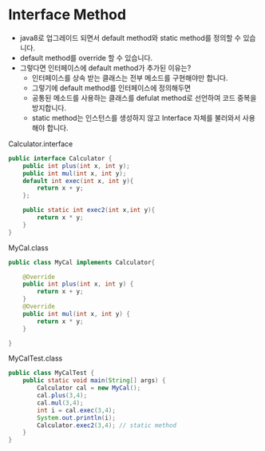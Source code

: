 # Interface Method

- java8로 업그레이드 되면서 default method와 static method를 정의할 수 있습니다.
- default method를 override 할 수 있습니다.
- 그렇다면 인터페이스에 default method가 추가된 이유는?
  - 인터페이스를 상속 받는 클래스는 전부 메소드를 구현해야만 합니다.
  - 그렇기에 default method를 인터페이스에 정의해두면
  - 공통된 메소드를 사용하는 클래스를 defulat method로 선언하여 코드 중복을 방지합니다.
  - static method는 인스턴스를 생성하지 않고 Interface 자체를 불러와서 사용해야 합니다.

Calculator.interface

```java
public interface Calculator {
    public int plus(int x, int y);
    public int mul(int x, int y);
    default int exec(int x, int y){
        return x + y;
    };

    public static int exec2(int x,int y){
        return x * y;
    }
}
```

MyCal.class

```java
public class MyCal implements Calculator{

    @Override
    public int plus(int x, int y) {
        return x + y;
    }
    @Override
    public int mul(int x, int y) {
        return x * y;
    }

}
```

MyCalTest.class

```java
public class MyCalTest {
    public static void main(String[] args) {
        Calculator cal = new MyCal();
        cal.plus(3,4);
        cal.mul(3,4);
        int i = cal.exec(3,4);
        System.out.println(i);
        Calculator.exec2(3,4); // static method
    }
}
```
